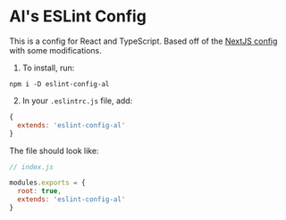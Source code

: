 # Al's ESLint Config

This is a config for React and TypeScript.
Based off of the [NextJS config](https://github.com/vercel/next.js/blob/canary/.eslintrc.json) with some modifications.


1. To install, run:
```
npm i -D eslint-config-al
```

2. In your `.eslintrc.js` file, add:
```js
{
  extends: 'eslint-config-al'
}
```

The file should look like:
```js
// index.js

modules.exports = {
  root: true,
  extends: 'eslint-config-al'  
}
```
